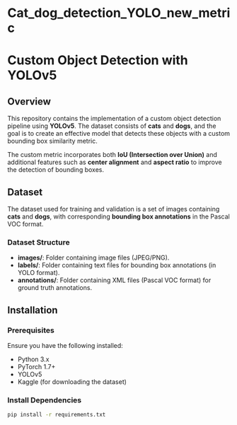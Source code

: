 # Cat_dog_detection_YOLO_new_metric
# Custom Object Detection with YOLOv5

## Overview

This repository contains the implementation of a custom object detection pipeline using **YOLOv5**. The dataset consists of **cats** and **dogs**, and the goal is to create an effective model that detects these objects with a custom bounding box similarity metric.

The custom metric incorporates both **IoU (Intersection over Union)** and additional features such as **center alignment** and **aspect ratio** to improve the detection of bounding boxes.

## Dataset

The dataset used for training and validation is a set of images containing **cats** and **dogs**, with corresponding **bounding box annotations** in the Pascal VOC format.

### Dataset Structure

- **images/**: Folder containing image files (JPEG/PNG).
- **labels/**: Folder containing text files for bounding box annotations (in YOLO format).
- **annotations/**: Folder containing XML files (Pascal VOC format) for ground truth annotations.

## Installation

### Prerequisites

Ensure you have the following installed:

- Python 3.x
- PyTorch 1.7+
- YOLOv5
- Kaggle (for downloading the dataset)

### Install Dependencies

```bash
pip install -r requirements.txt
